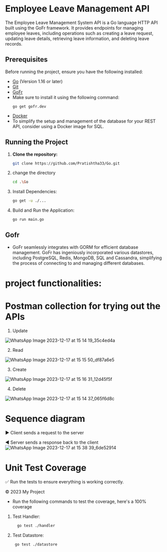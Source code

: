 # Employee Leave Management API

The Employee Leave Management System API is a Go language HTTP API built using the GoFr framework. It provides endpoints for managing employee leaves, including operations such as creating a leave request, updating leave details, retrieving leave information, and deleting leave records.

## Prerequisites

Before running the project, ensure you have the following installed:

- [Go](https://golang.org/dl/) (Version 1.16 or later)
- [Git](https://git-scm.com/downloads) 
- [GoFr](https://gofr.dev/docs)
- Make sure to install it using the following command:
  ```
  go get gofr.dev
- [Docker](https://hub.docker.com/_/mysql)
- To simplify the setup and management of the database for your REST API, consider using a Docker image for SQL.

## Running the Project

1. **Clone the repository:**

   ```bash
   git clone https://github.com/Pratishtha33/Go.git

2. change the directory
   ```bash
   cd .\Go

4. Install Dependencies:
   ```bash
   go get -u ./...

5. Build and Run the Application:
   ```bash
   go run main.go


## Gofr
- GoFr seamlessly integrates with GORM for efficient database management. GoFr has ingeniously incorporated various datastores, including PostgreSQL, Redis, MongoDB, SQL and Cassandra, simplifying the process of connecting to and managing different databases.

# project functionalities:



# Postman collection for trying out the APIs
1. Update

![WhatsApp Image 2023-12-17 at 15 14 19_35c4ed4a](https://github.com/Pratishtha33/Go/assets/77717155/b272dded-ddf4-4b73-807c-78913b15fa9a)

2. Read

![WhatsApp Image 2023-12-17 at 15 15 50_df87a6e5](https://github.com/Pratishtha33/Go/assets/77717155/0066ab51-a851-40cf-888b-6a42ce2a21a9)

3. Create

![WhatsApp Image 2023-12-17 at 15 16 31_12d45f5f](https://github.com/Pratishtha33/Go/assets/77717155/4bab2e92-d4ac-4c49-a4aa-43f19795ef88)

4. Delete

![WhatsApp Image 2023-12-17 at 15 14 37_065f6d8c](https://github.com/Pratishtha33/Go/assets/77717155/df849497-df9e-433b-b997-af9e4945d297)


# Sequence diagram

▶️ Client sends a request to the server

◀️ Server sends a response back to the client
![WhatsApp Image 2023-12-17 at 15 38 39_6de52914](https://github.com/Pratishtha33/Go/assets/77717155/ebf25a9d-7b53-4b75-8a0c-45e7a7aad8dd)

# Unit Test Coverage
:white_check_mark: Run the tests to ensure everything is working correctly.

&copy; 2023 My Project
- Run the following commands to test the coverage, here's a 100% coverage

1. Test Handler:
   ```bash
     go test ./handler

2.  Test Datastore: 
    ```bash
     go test ./datastore


